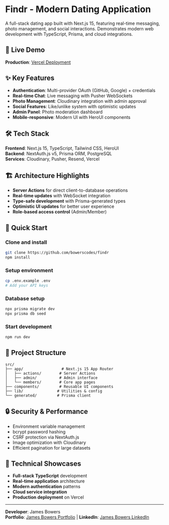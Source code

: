 # Findr - Modern Dating Application

A full-stack dating app built with Next.js 15, featuring real-time messaging, photo management, and social interactions. Demonstrates modern web development with TypeScript, Prisma, and cloud integrations.

## 🚀 Live Demo
**Production**: [Vercel Deployment](https://findr-theta.vercel.app/)

## ✨ Key Features
- **Authentication**: Multi-provider OAuth (GitHub, Google) + credentials
- **Real-time Chat**: Live messaging with Pusher WebSockets
- **Photo Management**: Cloudinary integration with admin approval
- **Social Features**: Like/unlike system with optimistic updates
- **Admin Panel**: Photo moderation dashboard
- **Mobile-responsive**: Modern UI with HeroUI components

## 🛠 Tech Stack
**Frontend**: Next.js 15, TypeScript, Tailwind CSS, HeroUI  
**Backend**: NextAuth.js v5, Prisma ORM, PostgreSQL  
**Services**: Cloudinary, Pusher, Resend, Vercel  

## 🏗 Architecture Highlights
- **Server Actions** for direct client-to-database operations
- **Real-time updates** with WebSocket integration
- **Type-safe development** with Prisma-generated types
- **Optimistic UI updates** for better user experience
- **Role-based access control** (Admin/Member)

## 🚀 Quick Start

### Clone and install
```bash
git clone https://github.com/bowerscodes/findr
npm install
```
### Setup environment
```bash
cp .env.example .env
# Add your API keys
```
### Database setup
```bash
npx prisma migrate dev
npx prisma db seed
```
### Start development
```bash
npm run dev
```

## 📁 Project Structure
```
src/
├── app/                 # Next.js 15 App Router
│   ├── actions/        # Server Actions
│   ├── admin/          # Admin interface
│   └── members/        # Core app pages
├── components/         # Reusable UI components
├── lib/               # Utilities & config
└── generated/         # Prisma client
```

## 🔒 Security & Performance
- Environment variable management
- bcrypt password hashing
- CSRF protection via NextAuth.js
- Image optimization with Cloudinary
- Efficient pagination for large datasets

## 🎯 Technical Showcases
- **Full-stack TypeScript** development
- **Real-time application** architecture
- **Modern authentication** patterns
- **Cloud service integration**
- **Production deployment** on Vercel

---

**Developer**: James Bowers  
**Portfolio**: [James Bowers Portfolio](https://github.com/bowerscodes) | **LinkedIn**: [James Bowers LinkedIn](https://www.linkedin.com/in/jamesbowers123)